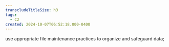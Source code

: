 ```yaml
---
transcludeTitleSize: h3
tags:
  - C2
created: 2024-10-07T06:52:18.000-0400
---
```

use appropriate file maintenance practices to organize and safeguard data;